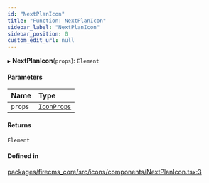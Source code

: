 ```yaml
---
id: "NextPlanIcon"
title: "Function: NextPlanIcon"
sidebar_label: "NextPlanIcon"
sidebar_position: 0
custom_edit_url: null
---
```


▸ **NextPlanIcon**(`props`): `Element`

#### Parameters

| Name | Type |
| :------ | :------ |
| `props` | [`IconProps`](../types/IconProps.md) |

#### Returns

`Element`

#### Defined in

[packages/firecms_core/src/icons/components/NextPlanIcon.tsx:3](https://github.com/FireCMSco/firecms/blob/d45f3739/packages/firecms_core/src/icons/components/NextPlanIcon.tsx#L3)
